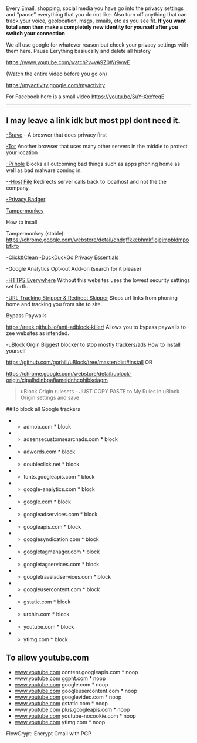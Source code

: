 ### 
Every Email, shopping, social media you have go into the privacy settings and “pause” everything that you do not like. Also turn off anything that can track your voice, geolocation, msgs, emails, etc as you see fit.
**If you want total anon then make a completely new identity for yourself after you switch your connection**

We all use google for whatever reason but check your privacy settings with them here. Pause Eerything basiucally and delete all history

https://www.youtube.com/watch?v=vA9Z0Wr9vwE

(Watch the entire video before you go on)

https://myactivity.google.com/myactivity

For Facebook here is a small video
https://youtu.be/SuY-XxcYeqE

------------
I may leave a link idk but most ppl dont need it.
------------


[-Brave](https://brave.com/ "-Brave") - A broswer that does privacy first

[-Tor](https://fossbytes.com/best-alternatives-to-tor-browser-to-browse-anonymously/ "-Tor") Another browser that uses many other servers in the middle to protect your location

[-Pi hole](https://blog.cryptoaustralia.org.au/instructions-for-setting-up-pi-hole/ "-Pi hole") Blocks all outcoming bad things such as apps phoning home as well as bad malware coming in.

-[-Host File](https://proprivacy.com/guides/use-your-hosts-file-to-block-ads-and-malware "-Host File") Redirects server calls back to localhost and not the the company.

[-Privacy Badger](https://www.eff.org/privacybadger "-Privacy Badger")

[Tampermonkey](https://github.com/Tampermonkey/tampermonkey "Tampermonkey")

How to insall 

Tampermonkey (stable): https://chrome.google.com/webstore/detail/dhdgffkkebhmkfjojejmpbldmpobfkfo

[-Click&Clean](https://www.hotcleaner.com/clickclean_chrome.html "-Click&Clean")
[-DuckDuckGo Privacy Essentials](https://www.trishtech.com/2018/01/duckduckgo-privacy-essentials-extension-enhances-online-privacy/ "-DuckDuckGo Privacy Essentials")

-Google Analytics Opt-out Add-on (search for it please)

[-HTTPS Everywhere](https://www.eff.org/https-everywhere "-HTTPS Everywhere") Without this websites uses the lowest security settings set forth.

[-URL Tracking Stripper & Redirect Skipper](https://github.com/newhouse/url-tracking-stripper "-URL Tracking Stripper & Redirect Skipper") Stops url links from phoning home and tracking you from site to site.

Bypass Paywalls

https://reek.github.io/anti-adblock-killer/ Allows you to bypass paywalls to zee websites as intended.

-[uBlock Orgin](https://github.com/gorhill/uBlock/ "uBlock Orgin")
 Biggest blocker to stop mostly trackers/ads
How to install yourself

https://github.com/gorhill/uBlock/tree/master/dist#install
OR

https://chrome.google.com/webstore/detail/ublock-origin/cjpalhdlnbpafiamejdnhcphjbkeiagm
> uBlock Origin rulesets - JUST COPY PASTE to My Rules in uBlock Origin settings and save

##To block all Google trackers

- * admob.com * block
- * adsensecustomsearchads.com * block
- * adwords.com * block
- * doubleclick.net * block
- * fonts.googleapis.com * block
- * google-analytics.com * block
- * google.com * block
- * googleadservices.com * block
- * googleapis.com * block
- * googlesyndication.com * block
- * googletagmanager.com * block
- * googletagservices.com * block
- * googletraveladservices.com * block
- * googleusercontent.com * block
- * gstatic.com * block
- * urchin.com * block
- * youtube.com * block
- * ytimg.com * block

## To allow youtube.com
- www.youtube.com content.googleapis.com * noop
- www.youtube.com ggpht.com * noop
- www.youtube.com google.com * noop
- www.youtube.com googleusercontent.com * noop
- www.youtube.com googlevideo.com * noop
- www.youtube.com gstatic.com * noop
- www.youtube.com plus.googleapis.com * noop
- www.youtube.com youtube-nocookie.com * noop
- www.youtube.com ytimg.com * noop


FlowCrypt: Encrypt Gmail with PGP
